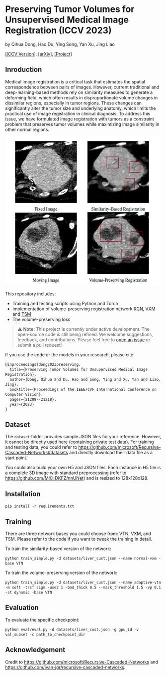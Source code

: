 # Preserving Tumor Volumes for Unsupervised Medical Image Registration (ICCV 2023)

by Qihua Dong, Hao Du, Ying Song, Yan Xu, Jing Liao

[[ICCV Version]](https://openaccess.thecvf.com/content/ICCV2023/papers/Dong_Preserving_Tumor_Volumes_for_Unsupervised_Medical_Image_Registration_ICCV_2023_paper.pdf), [[arXiv]](https://arxiv.org/abs/2309.10153), [[Project]](https://dddraxxx.github.io/Volume-Preserving-Registration/)

## Inroduction
Medical image registration is a critical task that estimates the spatial correspondence between pairs of images. However, current traditional and deep-learning-based methods rely on similarity measures to generate a deforming field, which often results in disproportionate volume changes in dissimilar regions, especially in tumor regions. These changes can significantly alter the tumor size and underlying anatomy, which limits the practical use of image registration in clinical diagnosis. To address this issue, we have formulated image registration with tumors as a constraint problem that preserves tumor volumes while maximizing image similarity in other normal regions.
<p align="center">
  <img src="./read_me/teaser.png" alt="image" width="500"/>
</p>

This repository includes:

* Training and testing scripts using Python and Torch
* Implementation of volume-preserving registration network [RCN](https://github.com/microsoft/Recursive-Cascaded-Networks), [VXM](https://github.com/voxelmorph/voxelmorph/tree/dev) and [TSM](https://github.com/junyuchen245/TransMorph_Transformer_for_Medical_Image_Registration)
* The volume-preserving loss

> :warning: **Note:** This project is currently under active development. The open-source code is still being refined. We welcome suggestions, feedback, and contributions. Please feel free to [open an issue](https://github.com/dddraxxx/Medical-Reg-with-Volume-Preserving/issues) or submit a pull request!

If you use the code or the models in your research, please cite:
```
@inproceedings{dong2023preserving,
  title={Preserving Tumor Volumes for Unsupervised Medical Image Registration},
  author={Dong, Qihua and Du, Hao and Song, Ying and Xu, Yan and Liao, Jing},
  booktitle={Proceedings of the IEEE/CVF International Conference on Computer Vision},
  pages={21208--21218},
  year={2023}
}
```

## Dataset

The `dataset` folder provides sample JSON files for your reference. However, it cannot be directly used here (containing private test data). For training and testing data, you could refer to https://github.com/microsoft/Recursive-Cascaded-Networks#datasets and directly download their data file as a start point.

You could also build your own H5 and JSON files. Each instance in H5 file is a complete 3D image with standard preprocessing (refer to https://github.com/MIC-DKFZ/nnUNet) and is resized to 128x128x128.

## Installation
`pip install -r requirements.txt`

## Training
There are three network bases you could choose from: VTN, VXM, and TSM. Please refer to the code if you want to tweak the training in detail.

To train the similarity-based version of the network:
```
python train_simple.py -d datasets/liver_cust.json --name normal-vxm -base VTN
```
To train the volume-preserving version of the network:
```
python train_simple.py -d datasets/liver_cust.json --name adaptive-vtn -m soft -trsf sigm -use2 1 -bnd_thick 0.5 --mask_threshold 1.5 -vp 0.1 -st dynamic -base VTN
```

## Evaluation
To evaluate the specific checkpoint:
```
python eval/eval.py -d datasets/liver_cust.json -g gpu_id -v val_subset -c path_to_checkpoint_dir
```

## Acknowledgement

Credit to https://github.com/microsoft/Recursive-Cascaded-Networks and https://github.com/ivan-jgr/recursive-cascaded-networks.
